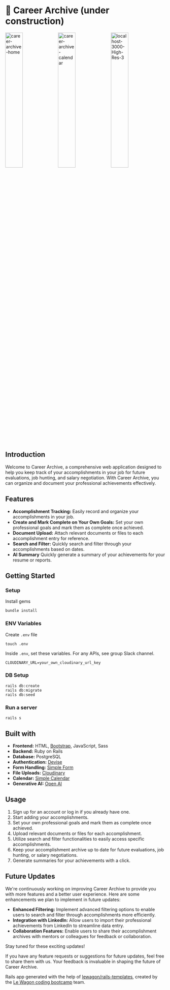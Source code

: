 # 🎯 Career Archive (under construction)

<img src="https://i.ibb.co/hZD32vN/localhost-3000-High-Res-1.png" alt="career-archive-home" border="0" width="33%"><img src="https://i.postimg.cc/HLXX4kBd/localhost-3000-High-Res-2.png" alt="career-archive-calendar" border="0" width="33%"><img src="https://i.ibb.co/nn0kk5M/localhost-3000-High-Res-3.png" alt="localhost-3000-High-Res-3" border="0" width="33%">

## Introduction

Welcome to Career Archive, a comprehensive web application designed to help you keep track of your accomplishments in your job for future evaluations, job hunting, and salary negotiation. With Career Archive, you can organize and document your professional achievements effectively.

## Features

- **Accomplishment Tracking:** Easily record and organize your accomplishments in your job.
- **Create and Mark Complete on Your Own Goals:** Set your own professional goals and mark them as complete once achieved.
- **Document Upload:** Attach relevant documents or files to each accomplishment entry for reference.
- **Search and Filter:** Quickly search and filter through your accomplishments based on dates.
- **AI Summary** Quickly generate a summary of your achievements for your resume or reports.

## Getting Started
### Setup

Install gems
```
bundle install
```

### ENV Variables
Create `.env` file
```
touch .env
```
Inside `.env`, set these variables. For any APIs, see group Slack channel.
```
CLOUDINARY_URL=your_own_cloudinary_url_key
```

### DB Setup
```
rails db:create
rails db:migrate
rails db:seed
```

### Run a server
```
rails s
```

## Built with

- **Frontend:** HTML, [Bootstrap](https://getbootstrap.com/), JavaScript, Sass
- **Backend:** Ruby on Rails
- **Database:** PostgreSQL
- **Authentication:** [Devise](https://github.com/heartcombo/devise)
- **Form Handling:** [Simple Form](https://github.com/heartcombo/simple_form)
- **File Uploads:** [Cloudinary](https://cloudinary.com/)
- **Calendar:** [Simple Calendar](https://github.com/excid3/simple_calendar)
- **Generative AI:** [Open AI](https://openai.com/index/openai-api)

## Usage

1. Sign up for an account or log in if you already have one.
2. Start adding your accomplishments.
3. Set your own professional goals and mark them as complete once achieved.
4. Upload relevant documents or files for each accomplishment.
5. Utilize search and filter functionalities to easily access specific accomplishments.
6. Keep your accomplishment archive up to date for future evaluations, job hunting, or salary negotiations.
7. Generate summaries for your achievements with a click.

## Future Updates

We're continuously working on improving Career Archive to provide you with more features and a better user experience. Here are some enhancements we plan to implement in future updates:

- **Enhanced Filtering:** Implement advanced filtering options to enable users to search and filter through accomplishments more efficiently.
- **Integration with LinkedIn:** Allow users to import their professional achievements from LinkedIn to streamline data entry.
- **Collaboration Features:** Enable users to share their accomplishment archives with mentors or colleagues for feedback or collaboration.

Stay tuned for these exciting updates!

If you have any feature requests or suggestions for future updates, feel free to share them with us. Your feedback is invaluable in shaping the future of Career Archive.

Rails app generated with the help of [lewagon/rails-templates](https://github.com/lewagon/rails-templates), created by the [Le Wagon coding bootcamp](https://www.lewagon.com) team.
